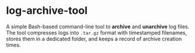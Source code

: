 # log-archive-tool
A simple Bash-based command-line tool to **archive** and **unarchive** log files.   The tool compresses logs into `.tar.gz` format with timestamped filenames, stores them in a dedicated folder, and keeps a record of archive creation times.
